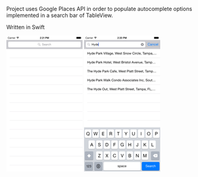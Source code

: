 Project uses Google Places API in order to populate autocomplete options implemented in a search bar of TableView.

Written in Swift


![screenshot1](/screenshots/screenshot1.png "screenshot1")
![screenshot2](/screenshots/screenshot2.png "screenshot2")
